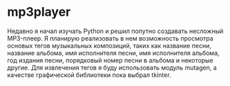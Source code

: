 # mp3player
Недавно я начал изучать Python и решил попутно создавать несложный MP3-плеер. Я планирую реализовать в нем возможность просмотра основых тегов музыкальных композиций, таких как название песни, название альбома, имя исполнителя песни, имя исполнителя альбома, год издания песни, порядковый номер песни в альбома и некоторые другие.
Для извлечения тегов я буду использовать модуль mutagen, а качестве графической библиотеки пока выбрал tkinter.
